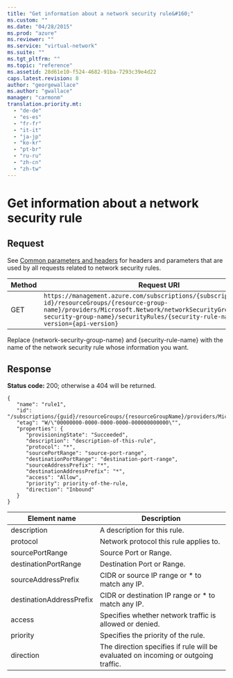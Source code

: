 ```yaml
---
title: "Get information about a network security rule&#160;"
ms.custom: ""
ms.date: "04/28/2015"
ms.prod: "azure"
ms.reviewer: ""
ms.service: "virtual-network"
ms.suite: ""
ms.tgt_pltfrm: ""
ms.topic: "reference"
ms.assetid: 28d61e10-f524-4682-91ba-7293c39e4d22
caps.latest.revision: 8
author: "georgewallace"
ms.author: "gwallace"
manager: "carmonm"
translation.priority.mt: 
  - "de-de"
  - "es-es"
  - "fr-fr"
  - "it-it"
  - "ja-jp"
  - "ko-kr"
  - "pt-br"
  - "ru-ru"
  - "zh-cn"
  - "zh-tw"
---
```

# Get information about a network security rule&#160;
## Request  
 See [Common parameters and headers](../NetworkREST/network-security-rules.md#bk_common) for headers and parameters that are used by all requests related to network security rules.  
  
|Method|Request URI|  
|------------|-----------------|  
|GET|`https://management.azure.com/subscriptions/{subscription-id}/resourceGroups/{resource-group-name}/providers/Microsoft.Network/networkSecurityGroups/{network-security-group-name}/securityRules/{security-rule-name}?api-version={api-version}`|  
  
 Replace {network-security-group-name} and {security-rule-name} with the name of the network security rule whose information you want.  
  
## Response  
 **Status code:** 200; otherwise a 404 will be returned.  
  
```  
{  
   "name": "rule1",  
   "id": "/subscriptions/{guid}/resourceGroups/{resourceGroupName}/providers/Microsoft.Network/networkSecurityGroups/myNsg/securityRules/rule1",  
   "etag": "W/\"00000000-0000-0000-0000-000000000000\"",  
   "properties": {  
      "provisioningState": "Succeeded",  
      "description": "description-of-this-rule",  
      "protocol": "*",  
      "sourcePortRange": "source-port-range",  
      "destinationPortRange": "destination-port-range",  
      "sourceAddressPrefix": "*",  
      "destinationAddressPrefix": "*",  
      "access": "Allow",  
      "priority": priority-of-the-rule,  
      "direction": "Inbound"  
   }  
}  
```  
  
|Element name|Description|  
|------------------|-----------------|  
|description|A description for this rule.|  
|protocol|Network protocol this rule applies to.|  
|sourcePortRange|Source Port or Range.|  
|destinationPortRange|Destination Port or Range.|  
|sourceAddressPrefix|CIDR or source IP range or * to match any IP.|  
|destinationAddressPrefix|CIDR or destination IP range or * to match any IP.|  
|access|Specifies whether network traffic is allowed or denied.|  
|priority|Specifies the priority of the rule.|  
|direction|The direction specifies if rule will be evaluated on incoming or outgoing traffic.|